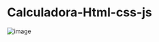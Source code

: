 # Calculadora-Html-css-js
![image](https://github.com/victorpessoa04/Calculadora-Html-css-js/assets/161394003/71c8bc6c-2ab1-4bcd-b1ca-b32289e2222d)
